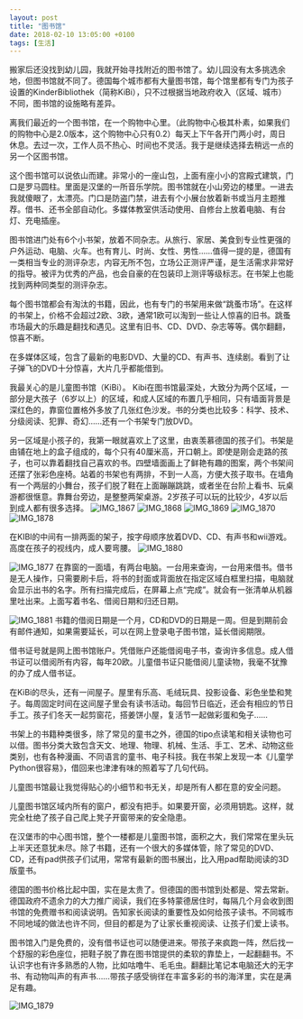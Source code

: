 ```yaml
---
layout: post
title: "图书馆"
date: 2018-02-10 13:05:00 +0100
tags: [生活]
---
```

搬家后还没找到幼儿园，我就开始寻找附近的图书馆了。幼儿园没有太多挑选余地，但图书馆就不同了。德国每个城市都有大量图书馆，每个馆里都有专门为孩子设置的KinderBibliothek（简称KiBi），只不过根据当地政府收入（区域、城市）不同，图书馆的设施略有差异。

离我们最近的一个图书馆，在一个购物中心里。（此购物中心极其朴素，如果我们的购物中心是2.0版本，这个购物中心只有0.2）每天上下午各开门两小时，周日休息。去过一次，工作人员不热心、时间也不灵活。我于是继续选择去稍远一点的另一个区图书馆。

这个图书馆可以说依山而建。非常小的一座山包，上面有座小小的宫殿式建筑，门口是罗马圆柱。里面是汉堡的一所音乐学院。图书馆就在小山旁边的楼里。一进去我就傻眼了，太漂亮。门口是防盗门禁，进去有个小展台放着新书或当月主题推荐。借书、还书全部自动化。多媒体教室供活动使用、自修台上放着电脑、有台灯、充电插座。

图书馆进门处有6个小书架，放着不同杂志。从旅行、家居、美食到专业性更强的户外运动、电脑、火车。也有育儿、时尚、女性、男性……值得一提的是，德国有一类相当专业的测评杂志，内容无所不包，立场公正测评严谨，是生活需求非常好的指导。被评为优秀的产品，也会自豪的在包装印上测评等级标志。在书架上也能找到两种同类型的测评杂志。

每个图书馆都会有淘汰的书籍，因此，也有专门的书架用来做“跳蚤市场”。在这样的书架上，价格不会超过2欧、3欧，通常1欧可以淘到一些让人惊喜的旧书。跳蚤市场最大的乐趣是翻找和遇见。这里有旧书、CD、DVD、杂志等等。偶尔翻翻，惊喜不断。


在多媒体区域，包含了最新的电影DVD、大量的CD、有声书、连续剧。看到了让子弹飞的DVD十分惊喜，大片几乎都能借到。

我最关心的是儿童图书馆（KiBi）。 Kibi在图书馆最深处，大致分为两个区域，一部分是大孩子（6岁以上）的区域，和成人区域的布置几乎相同，只有墙面背景是深红色的，靠窗位置格外多放了几张红色沙发。书的分类也比较多：科学、技术、分级阅读、犯罪、奇幻……还有一个书架专门放DVD。

另一区域是小孩子的，我第一眼就喜欢上了这里，由衷羡慕德国的孩子们。书架是由铺在地上的盒子组成的，每个只有40厘米高，开口朝上。即使是刚会走路的孩子，也可以靠着翻找自己喜欢的书。四壁墙面画上了鲜艳有趣的图案，两个书架间还摆了张彩色座椅。站着的书架也有两排，不到一人高，方便大孩子取书。在墙角有一个两层的小舞台，孩子们脱了鞋在上面蹦蹦跳跳，或者坐在台阶上看书、玩桌游都很惬意。靠舞台旁边，是整整两架桌游。2岁孩子可以玩的比较少，4岁以后到成人都有很多选择。
![IMG_1867](yulianxia.github.io/assets/img/IMG_1867.JPG)
![IMG_1868](media/15184346321491/IMG_1868.jpg)
![IMG_1869](media/15184346321491/IMG_1869.jpg)
![IMG_1870](media/15184346321491/IMG_1870.jpg)
![IMG_1878](media/15184346321491/IMG_1878.jpg)



在KIBI的中间有一排两面的架子，按字母顺序放着DVD、CD、有声书和wii游戏。高度在孩子的视线内，成人要弯腰。
![IMG_1880](media/15184346321491/IMG_1880.jpg)


![IMG_1877](media/15184346321491/IMG_1877.jpg)
在靠窗的一面墙，有两台电脑。一台用来查询，一台用来借书。借书是无人操作，只需要刷卡后，将书的封面或背面放在指定区域白框里扫描，电脑就会显示出书的名字。所有扫描完成后，在屏幕上点“完成”。就会有一张清单从机器里吐出来。上面写着书名、借阅日期和归还日期。

![IMG_1881](media/15184346321491/IMG_1881.jpg)
书籍的借阅日期是一个月，CD和DVD的日期是一周。但是到期前会有邮件通知，如果需要延长，可以在网上登录电子图书馆，延长借阅期限。

借书证号就是网上图书馆账户。凭借账户还能借阅电子书，查询许多信息。成人借书证可以借阅所有内容，每年20欧。儿童借书证只能借阅儿童读物，我毫不犹豫的办了成人借书证。

在KiBi的尽头，还有一间屋子。屋里有乐高、毛绒玩具、投影设备、彩色坐垫和凳子。每周固定时间在这间屋子里会有读书活动。每回节日临近，还会有相应的节日手工。孩子们冬天一起剪窗花，搭姜饼小屋，复活节一起做彩蛋和兔子……

书架上的书籍种类很多，除了常见的童书之外，德国的tipo点读笔和相关读物也可以借。图书分类大致包含天文、地理、物理、机械、生活、手工、艺术、动物这些类别，也有各种漫画、不同语言的童书、电子科技。我在书架上发现一本《儿童学Python很容易》，借回来也津津有味的照着写了几句代码。

儿童图书馆最让我觉得贴心的小细节和书无关，却是所有人都在意的安全问题。

儿童图书馆区域内所有的窗户，都没有把手。如果要开窗，必须用钥匙。这样，就完全杜绝了孩子自己爬上凳子开窗带来的安全隐患。

在汉堡市的中心图书馆，整个一楼都是儿童图书馆，面积之大，我们常常在里头玩上半天还意犹未尽。除了书籍，还有一个很大的多媒体管，除了常见的DVD、CD，还有pad供孩子们试用，常常有最新的图书展出，比入用pad帮助阅读的3D版童书。

德国的图书价格比起中国，实在是太贵了。但德国的图书馆到处都是、常去常新。
德国政府不遗余力的大力推广阅读，我们在多特蒙德居住时，每隔几个月会收到图书馆的免费赠书和阅读说明。告知家长阅读的重要性及如何给孩子读书。不同城市不同地域的做法也许不同，但目的都是为了让家长重视阅读、让孩子们爱上读书。

图书馆入门是免费的，没有借书证也可以随便进来。带孩子来疯跑一阵，然后找一个舒服的彩色座位，把鞋子脱了靠在图书馆提供的柔软的靠垫上，一起翻翻书。不认识字也有许多熟悉的人物，比如咕噜牛、毛毛虫。翻翻比笔记本电脑还大的无字书、有动物叫声的有声书……带孩子感受徜徉在丰富多彩的书的海洋里，实在是满足有趣。

![IMG_1879](media/15184346321491/IMG_1879.jpg)


